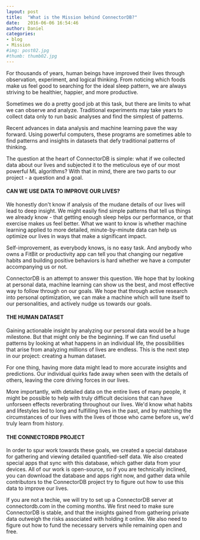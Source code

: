 ```yaml
---
layout: post
title:  "What is the Mission behind ConnectorDB?"
date:   2016-06-06 16:54:46
author: Daniel
categories:
- blog
- Mission
#img: post02.jpg
#thumb: thumb02.jpg
---
```


For thousands of years, human beings have improved their lives through observation, experiment, and logical thinking. From noticing which foods make us feel good to searching for the ideal sleep pattern, we are always striving to be healthier, happier, and more productive.

Sometimes we do a pretty good job at this task, but there are limits to what we can observe and analyze. Traditional experiments may take years to collect data only to run basic analyses and find the simplest of patterns.

Recent advances in data analysis and machine learning pave the way forward. Using powerful computers, these programs are sometimes able to find patterns and insights in datasets that defy traditional patterns of thinking.

The question at the heart of ConnectorDB is simple: what if we collected data about our lives and subjected it to the meticulous eye of our most powerful ML algorithms? <!--more-->With that in mind, there are two parts to our project - a question and a goal.

#### CAN WE USE DATA TO IMPROVE OUR LIVES?

We honestly don't know if analysis of the mudane details of our lives will lead to deep insight. We might easily find simple patterns that tell us things we already know - that getting enough sleep helps our performance, or that exercise makes us feel better. What we want to know is whether machine learning applied to more detailed, minute-by-minute data can help us optimize our lives in ways that make a significant impact.

Self-improvement, as everybody knows, is no easy task. And anybody who owns a FitBit or productivity app can tell you that changing our negative habits and building positive behaviors is hard whether we have a computer accompanying us or not.

ConnectorDB is an attempt to answer this question. We hope that by looking at personal data, machine learning can show us the best, and most effective way to follow through on our goals. We hope that through active research into personal optimization, we can make a machine which will tune itself to our personalities, and actively nudge us towards our goals.

#### THE HUMAN DATASET

Gaining actionable insight by analyzing our personal data would be a huge milestone. But that might only be the beginning. If we can find useful patterns by looking at what happens in an individual life, the possibilities that arise from analyzing millions of lives are endless. This is the next step in our project: creating a human dataset.

For one thing, having more data might lead to more accurate insights and predictions. Our individual quirks fade away when seen with the details of others, leaving the core driving forces in our lives.

More importantly, with detailed data on the entire lives of many people, it might be possible to help with truly difficult decisions that can have unforseen effects reverbrating throughout our lives. We'd know what habits and lifestyles led to long and fulfilling lives in the past, and by matching the circumstances of our lives with the lives of those who came before us, we'd truly learn from history.

#### THE CONNECTORDB PROJECT

In order to spur work towards these goals, we created a special database for gathering and viewing detailed quantified-self data. We also created special apps that sync with this database, which gather data from your devices. All of our work is open-source, so if you are technically inclined, you can download the database and apps right now, and gather data while contributors to the ConnectorDB project try to figure out how to use this data to improve our lives.

If you are not a techie, we will try to set up a ConnectorDB server at connectordb.com in the coming months. We first need to make sure ConnectorDB is stable, and that the insights gained from gathering private data outweigh the risks associated with holding it online. We also need to figure out how to fund the necessary servers while remaining open and free.
